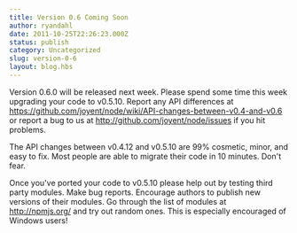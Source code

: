 ```yaml
---
title: Version 0.6 Coming Soon
author: ryandahl
date: 2011-10-25T22:26:23.000Z
status: publish
category: Uncategorized
slug: version-0-6
layout: blog.hbs
---
```


Version 0.6.0 will be released next week. Please spend some time this
week upgrading your code to v0.5.10. Report any API differences at <a
href="https://github.com/joyent/node/wiki/API-changes-between-v0.4-and-v0.6">https://github.com/joyent/node/wiki/API-changes-between-v0.4-and-v0.6</a>
or report a bug to us at <a
href="http://github.com/joyent/node/issues">http://github.com/joyent/node/issues</a>
if you hit problems.

The API changes between v0.4.12 and v0.5.10 are 99% cosmetic, minor,
and easy to fix. Most people are able to migrate their code in 10
minutes. Don't fear.

Once you've ported your code to v0.5.10 please help out by testing
third party modules. Make bug reports. Encourage authors to publish
new versions of their modules. Go through the list of modules at <a
href="http://npmjs.org/">http://npmjs.org/</a> and try out random
ones. This is especially encouraged of Windows users!
